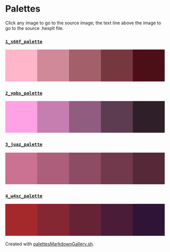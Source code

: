 # Palettes

Click any image to go to the source image; the text line above the image to go to the source .hexplt file.

### [`1_s66f_palette`](1_s66f_palette.hexplt)

[ ![1_s66f_palette.png](1_s66f_palette.png) ](1_s66f_palette.png)

### [`2_ypbs_palette`](2_ypbs_palette.hexplt)

[ ![2_ypbs_palette.png](2_ypbs_palette.png) ](2_ypbs_palette.png)

### [`3_juaz_palette`](3_juaz_palette.hexplt)

[ ![3_juaz_palette.png](3_juaz_palette.png) ](3_juaz_palette.png)

### [`4_w4xc_palette`](4_w4xc_palette.hexplt)

[ ![4_w4xc_palette.png](4_w4xc_palette.png) ](4_w4xc_palette.png)

Created with [palettesMarkdownGallery.sh](https://github.com/earthbound19/_ebDev/blob/master/scripts/imgAndVideo/palettesMarkdownGallery.sh).